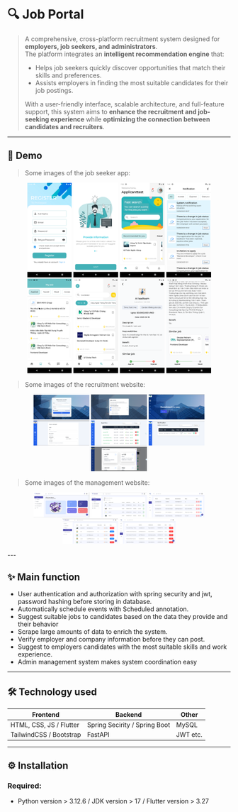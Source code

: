 # 🔍 Job Portal
  
> A comprehensive, cross-platform recruitment system designed for **employers, job seekers, and administrators**.  
> The platform integrates an **intelligent recommendation engine** that:
> - Helps job seekers quickly discover opportunities that match their skills and preferences.
> - Assists employers in finding the most suitable candidates for their job postings.  
>  
> With a user-friendly interface, scalable architecture, and full-feature support, this system aims to **enhance the recruitment and job-seeking experience** while **optimizing the connection between candidates and recruiters**.

---

## 📸 Demo

<!-- Thay thế bằng hình ảnh hoặc video -->
> Some images of the job seeker app:
<p align="center">
  <img src="./assets/login.png" alt="Register" width="20%" />
  <img src="./assets/formProviderInfo.png" alt="Info" width="20%" />
  <img src="./assets/home.png" alt="Home" width="20%" />
   <img src="./assets/notification.png" alt="Home" width="20%" />
   <img src="./assets/myjob.png" alt="Home" width="20%" />
   <img src="./assets/searchjo.png" alt="Home" width="20%" />
   <img src="./assets/jobDetail.png" alt="Home" width="20%" />
   <img src="./assets/similerJob.png" alt="Home" width="20%" />
</p>

> Some images of the recruitment website:
<p align="center">
  <img src="./assets/login_recruiter.png" alt="Register" width="25%" />
  <img src="./assets/verify_recruiter.png" alt="Info" width="25%" />
  <img src="./assets/home_recruiter.png" alt="Home" width="25%" />
   <img src="./assets/creatJob_recruiter.png" alt="Home" width="25%" />
   <img src="./assets/managerJob_recruiter.png" alt="Home" width="25%" />
   <img src="./assets/managerApplicant_recruiter.png" alt="Home" width="25%" />
   <img src="./assets/suggest_applicant.png" alt="Home" width="25%" />
   
</p>

> Some images of the management website:
<p align="center">
  <img src="./assets/home_admin.png" alt="Register" width="25%" />
  <img src="./assets/verify_admin.png" alt="Info" width="25%" />
  <img src="./assets/report_admin.png" alt="Home" width="25%" />
   <img src="./assets/managerUser_admin.png" alt="Home" width="25%" />
   <img src="./assets/managerJob_admin.png" alt="Home" width="25%" />

   
</p>
---

## ✨ Main function

- User authentication and authorization with spring security and jwt, password hashing before storing in database.
- Automatically schedule events with Scheduled annotation.
- Suggest suitable jobs to candidates based on the data they provide and their behavior
- Scrape large amounts of data to enrich the system.
- Verify employer and company information before they can post.
- Suggest to employers candidates with the most suitable skills and work experience.
- Admin management system makes system coordination easy

---

## 🛠️ Technology used

| Frontend      | Backend       | Other                  |
|---------------|---------------|------------------------|
| HTML, CSS, JS / Flutter | Spring Secirity / Spring Boot |  MySQL  |
| TailwindCSS / Bootstrap | FastAPI | JWT etc. |

---

## ⚙️ Installation

### Required:
- Python version > 3.12.6 / JDK version > 17 / Flutter version > 3.27


